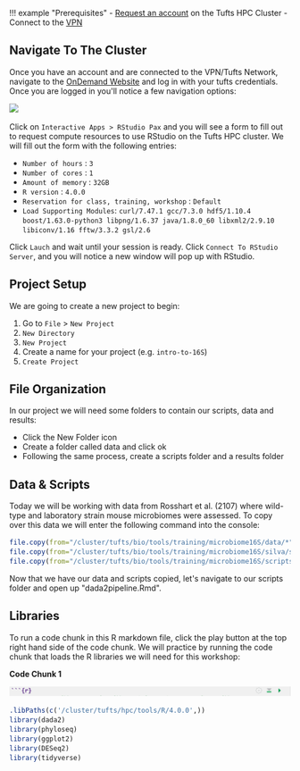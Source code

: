 
!!! example "Prerequisites"
    - [Request an account](http://research.uit.tufts.edu/) on the Tufts HPC Cluster
    - Connect to the [VPN](https://access.tufts.edu/vpn)

## Navigate To The Cluster

Once you have an account and are connected to the VPN/Tufts Network, navigate to the [OnDemand Website](https://ondemand.pax.tufts.edu/) and log in with your tufts credentials. Once you are logged in you'll notice a few navigation options:

![](images/ondemandLayout.png)

Click on `Interactive Apps > RStudio Pax` and you will see a form to fill out to request compute resources to use RStudio on the Tufts HPC cluster. We will fill out the form with the following entries:

- `Number of hours` : `3`
- `Number of cores` : `1`
- `Amount of memory` : `32GB`
- `R version` : `4.0.0`
- `Reservation for class, training, workshop` : `Default`
- `Load Supporting Modules`: `curl/7.47.1 gcc/7.3.0 hdf5/1.10.4 boost/1.63.0-python3 libpng/1.6.37 java/1.8.0_60 libxml2/2.9.10 libiconv/1.16 fftw/3.3.2 gsl/2.6`

Click `Lauch` and wait until your session is ready. Click `Connect To RStudio Server`, and you will notice a new window will pop up with RStudio. 

## Project Setup

We are going to create a new project to begin:

1. Go to `File` > `New Project`
2. `New Directory`
3. `New Project`
4. Create a name for your project (e.g. `intro-to-16S`)
5. `Create Project`

## File Organization

In our project we will need some folders to contain our scripts, data and results:

- Click the New Folder icon
- Create a folder called data and click ok
- Following the same process, create a scripts folder and a results folder


## Data & Scripts

Today we will be working with data from Rosshart et al. (2107) where wild-type and laboratory strain mouse microbiomes were assessed. To copy over 
this data we will enter the following command into the console:

```R
file.copy(from="/cluster/tufts/bio/tools/training/microbiome16S/data/*",to="./data/")
file.copy(from="/cluster/tufts/bio/tools/training/microbiome16S/silva/silva_nr99_v138.1_train_set.fa.gz",to="./data/")
file.copy(from="/cluster/tufts/bio/tools/training/microbiome16S/scripts/dada2pipeline.Rmd",to="./scripts/")
```

Now that we have our data and scripts copied, let's navigate to our scripts folder and open up "dada2pipeline.Rmd".

## Libraries

To run a code chunk in this R markdown file, click the play button at the top right hand side of the code chunk. We will practice by running the code chunk that loads the R libraries we will need for this workshop:

**Code Chunk 1**

![](images/r-markdown-header.png)

```R
.libPaths(c('/cluster/tufts/hpc/tools/R/4.0.0',))
library(dada2)
library(phyloseq)
library(ggplot2)
library(DESeq2)
library(tidyverse)
```
